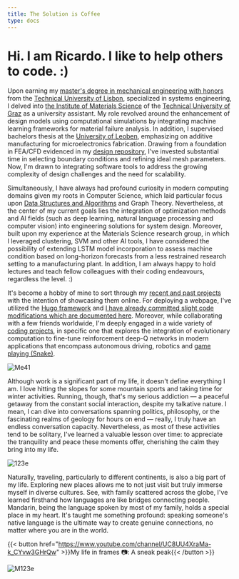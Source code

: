 ```yaml
---
title: The Solution is Coffee            
type: docs
---
```


# **Hi. I am Ricardo. I like to help others to code. :)**

Upon earning my [master's degree in mechanical engineering with honors](https://fenix.tecnico.ulisboa.pt/cursos/memec/dissertacao/1128253548922394) from the [Technical University of Lisbon](https://tecnico.ulisboa.pt/en/), specialized in systems engineering, I delved into [the Institute of Materials Science](https://www.tugraz.at/institute/imat/home) of the [Technical University of Graz](https://www.tugraz.at/en/home) as a university assistant. My role revolved around the enhancement of design models using computational simulations by integrating machine learning frameworks for material failure analysis. In addition, I supervised bachelors thesis at the [University of Leoben](https://www.unileoben.ac.at/en/), emphasizing on additive manufacturing for microelectronics fabrication. Drawing from a foundation in FEA/CFD evidenced in my [design repository](https://ricardochin.com/docs/design/), I've invested substantial time in selecting boundary conditions and refining ideal mesh parameters. Now, I'm drawn to integrating software tools to address the growing complexity of design challenges and the need for scalability. 

Simultaneously, I have always had profound curiosity in modern computing domains given my roots in Computer Science, which laid particular focus upon [Data Structures and Algorithms](https://ricardochin.com/docs/leet/) and Graph Theory. Nevertheless, at the center of my current goals lies the integration of optimization methods and AI fields (such as deep learning, natural language processing and computer vision) into engineering solutions for system design. Moreover, built upon my experience at the Materials Science research group, in which I leveraged clustering, SVM and other AI tools, I have considered the possibility of extending LSTM model incorporation to assess machine condition based on long-horizon forecasts from a less restrained research setting to a manufacturing plant. In addition, I am always happy to hold lectures and teach fellow colleagues with their coding endeavours, regardless the level. :)

It's become a hobby of mine to sort through my [recent and past projects](https://github.com/roaked?tab=repositories) with the intention of showcasing them online. For deploying a webpage, I've utilized the [Hugo framework](https://gohugo.io/getting-started/installing/) and [I have already committed slight code modifications which are documented here](https://ricardochin.com/docs/mod/). Moreover, while collaborating with a few friends worldwide, I'm deeply engaged in a wide variety of [coding projects](https://ricardochin.com/docs/code/), in specific one that explores the integration of evolutionary computation to fine-tune reinforcement deep-Q networks in modern applications that encompass autonomous driving, robotics and [game playing (Snake)](https://github.com/roaked/snake-q-learning-genetic-algorithm). 

![Me41](https://live.staticflickr.com/65535/53352035229_f9204869a6_c.jpg)

Although work is a significant part of my life, it doesn't define everything I am. I love hitting the slopes for some mountain sports and taking time for winter activities. Running, though, that's my serious addiction — a peaceful getaway from the constant social interaction, despite my talkative nature. I mean, I can dive into conversations spanning politics, philosophy, or the fascinating realms of geology for hours on end — really, I truly have an endless conversation capacity. Nevertheless, as most of these activities tend to be solitary, I've learned a valuable lesson over time: to appreciate the tranquility and peace these moments offer, cherishing the calm they bring into my life.

![123e](https://live.staticflickr.com/65535/53351935583_2203c22f2f_c.jpg)

Naturally, traveling, particularly to different continents, is also a big part of my life. Exploring new places allows me to not just visit but truly immerse myself in diverse cultures. See, with family scattered across the globe, I've learned firsthand how languages are like bridges connecting people. Mandarin, being the language spoken by most of my family, holds a special place in my heart. It's taught me something profound: speaking someone's native language is the ultimate way to create genuine connections, no matter where you are in the world.

{{< button href="https://www.youtube.com/channel/UC8UU4XraMa-k_CYvw3GHrQw" >}}My life in frames 📷: A sneak peak{{< /button >}}

![M123e](https://live.staticflickr.com/65535/53343069030_6d4e5837cd_c.jpg)


